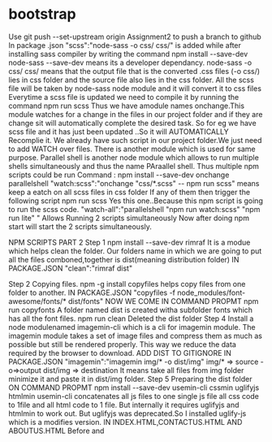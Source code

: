 # bootstrap
Use git push --set-upstream origin Assignment2<branchname> to push a branch to github
  In package .json "scss":"node-sass -o css/ css/" is added while after installing sass compiler by writing the command  npm install --save-dev node-sass
  --save-dev means its a developer dependancy.
  node-sass -o css/ css/ means that the output file that is the converted .css files (-o css/) lies in css folder and the source file also lies in the css folder.
  All the scss file will be taken by node-sass node module and it will convert it to css files
  Everytime a scss file is updated we need to compile it by running the command npm run scss
  Thus we have amodule names onchange.This module watches for a change in the files in our project folder and if they are change sit will automatically complete the desired task.
  So for eg we have scss file and it has just been updated ..So it will AUTOMATICALLY Recomplie it.
  We already have such script in our project folder.We just need to add WATCH over files.
  There is another module which is used for same purpose.
  Parallel shell is another node module which allows to run multiple shells simultaneously and thus the name PAraallel shell.
  Thus multiple npm scripts could be run
  Command : npm install --save-dev onchange parallelshell
  "watch:scss":"onchange \"css/*.scss\" -- npm run scss" means keep a eatch on all scss files in css folder If any of them then trigger the following script
  npm run scss
  Yes this one..Because this npm script is going to run the scss code.
 "watch-all":"parallelshell \"npm run watch:scss\" \"npm run lite\" "
  Allows Running 2 scripts simultaneously
  Now after doing npm start will start the 2 scripts simultaneously.
  
  NPM SCRIPTS PART 2
  Step 1 npm install --save-dev rimraf
  It is a modue which helps clean the folder.
  Our folders name in which we are going to put all the files comboned,together is dist(meaning distribution folder)
  IN PACKAGE.JSON
  "clean":"rimraf dist"
  
  Step 2 Copying files.
  npm -g install copyfiles
  helps copy files from one folder to another.
  IN PACKAGE.JSON
  "copyfiles -f node_modules/font-awesome/fonts/* dist/fonts"
  NOW WE COME IN COMMAND PROPMT
  npm run copyfonts
  A folder named dist is created witha subfolder fonts which has all the font files.
  npm run clean
  Deleted the dist folder
  Step 4 Install a node modulenamed imagemin-cli which is a cli for imagemin module.
  The imagemin module takes a set of image files and compress them as much as possible but still be rendered properly.
  This way we reduce the data required by the browser to download.
  ADD DIST TO GITIGNORE
  IN PACKAGE.JSON
  "imagemin":"imagemin img/* -o dist/img"
  img/* => source -o=>output dist/img => destination
  It means take all files from img folder minimize it and paste it in dist/img folder.
  Step 5 Preparing the dist folder 
  ON COMMAND PROPMT
  npm install --save-dev usemin-cli cssmin uglifyjs htmlmin
  usemin-cli concatenates all js files to one single js file all css code to 1file and all html code to 1 file.
  But internally it requires uglifyjs and htmlmin to work out.
  But uglifyjs was deprecated.So I installed uglify-js which is a modifies version.
  IN INDEX.HTML,CONTACTUS.HTML AND ABOUTUS.HTML
  Before <link> and <script> tags we write <!-- build:css dist/main.css --> <link> tags <!-- endbuild --> <!-- build:js dist/main.js --> <script> tags <!-- endbuild --> 
  IN PACKAGE.JSON
  "usemin":"usemin contactus.html -d dist --htmlmin -o dist/contactus.html && aboutus.html -d dist --htmlmin -o  dist/aboutus.html && index.html -d dist --htmlmin -o dist/index.html"
  "build":"npm run clean && npm run copyfonts && npm run imagemin && npm run usemin"
  
So only using 1 command everything will take place on its own and that one command is
  npm run build
  And thats all about NPM SCRIPTS PART 2
  
  
